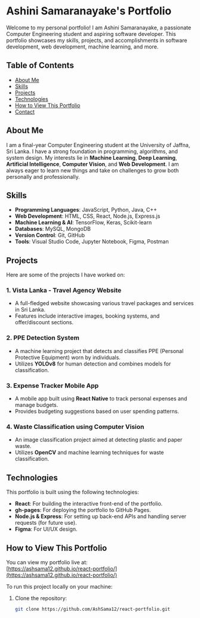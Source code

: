 # Ashini Samaranayake's Portfolio

Welcome to my personal portfolio! I am Ashini Samaranayake, a passionate Computer Engineering student and aspiring software developer. This portfolio showcases my skills, projects, and accomplishments in software development, web development, machine learning, and more.

## Table of Contents

- [About Me](#about-me)
- [Skills](#skills)
- [Projects](#projects)
- [Technologies](#technologies)
- [How to View This Portfolio](#how-to-view-this-portfolio)
- [Contact](#contact)

## About Me

I am a final-year Computer Engineering student at the University of Jaffna, Sri Lanka. I have a strong foundation in programming, algorithms, and system design. My interests lie in **Machine Learning**, **Deep Learning**, **Artificial Intelligence**, **Computer Vision**, and **Web Development**. I am always eager to learn new things and take on challenges to grow both personally and professionally.

## Skills

- **Programming Languages**: JavaScript, Python, Java, C++
- **Web Development**: HTML, CSS, React, Node.js, Express.js
- **Machine Learning & AI**: TensorFlow, Keras, Scikit-learn
- **Databases**: MySQL, MongoDB
- **Version Control**: Git, GitHub
- **Tools**: Visual Studio Code, Jupyter Notebook, Figma, Postman

## Projects

Here are some of the projects I have worked on:

### 1. **Vista Lanka - Travel Agency Website**
   - A full-fledged website showcasing various travel packages and services in Sri Lanka.
   - Features include interactive images, booking systems, and offer/discount sections.

### 2. **PPE Detection System**
   - A machine learning project that detects and classifies PPE (Personal Protective Equipment) worn by individuals.
   - Utilizes **YOLOv8** for human detection and combines models for classification.

### 3. **Expense Tracker Mobile App**
   - A mobile app built using **React Native** to track personal expenses and manage budgets.
   - Provides budgeting suggestions based on user spending patterns.

### 4. **Waste Classification using Computer Vision**
   - An image classification project aimed at detecting plastic and paper waste.
   - Utilizes **OpenCV** and machine learning techniques for waste classification.

## Technologies

This portfolio is built using the following technologies:

- **React**: For building the interactive front-end of the portfolio.
- **gh-pages**: For deploying the portfolio to GitHub Pages.
- **Node.js & Express**: For setting up back-end APIs and handling server requests (for future use).
- **Figma**: For UI/UX design.

## How to View This Portfolio

You can view my portfolio live at:  
[https://ashsama12.github.io/react-portfolio/](https://ashsama12.github.io/react-portfolio/)

To run this project locally on your machine:

1. Clone the repository:
   ```bash
   git clone https://github.com/AshSama12/react-portfolio.git

